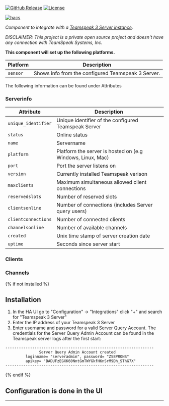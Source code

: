 [![GitHub Release][releases-shield]][releases]
[![License][license-shield]](LICENSE)

[![hacs][hacsbadge]][hacs]

_Component to integrate with a [Teamspeak 3 Server instance][teamspeak3_server]._

_DISCLAIMER: This project is a private open source project and doesn't have any connection with TeamSpeak Systems, Inc._

**This component will set up the following platforms.**

Platform | Description
-- | --
`sensor` | Shows info from the configured Teamspeak 3 Server.


The following information can be found under Attributes
### Serverinfo
Attribute | Description
-- | --
`unique_identifier` | Unique identifier of the configured Teamspeak Server
`status` | Online status
`name` | Servername
`platform` | Platform the server is hosted on (e.g Windows, Linux, Mac)
`port` | Port the server listens on
`version` | Currently installed Teamspeak verison
`maxclients` | Maximum simultaneous allowed client connections
`reservedslots` | Number of reserved slots
`clientsonline` | Number of connections (includes Server query users)
`clientconnections` | Number of connected clients
`channelsonline` | Number of available channels
`created` | Unix time stamp of server creation date
`uptime` | Seconds since server start

### Clients
### Channels

{% if not installed %}
## Installation

1. In the HA UI go to "Configuration" -> "Integrations" click "+" and search for "Teamspeak 3 Server"
2. Enter the IP address of your Teamspeak 3 Server
3. Enter username and password for a valid Server Query Account. The credentials for the Server Query Admin Account can be found in the Teamspeak server logs after the first start:
```
------------------------------------------------------------------
               Server Query Admin Account created
         loginname= "serveradmin", password= "ZS8PRONS"
         apikey= "BADUFzEGXK60NntGmTWYGkfH6nSrM9Dh_SThG7X"
------------------------------------------------------------------
```

{% endif %}


## Configuration is done in the UI

<!---->

***

[teamspeak3_server]: https://www.teamspeak.com/en/
[hacs]: https://github.com/custom-components/hacs
[hacsbadge]: https://img.shields.io/badge/HACS-Custom-orange.svg?style=for-the-badge
[license-shield]: https://img.shields.io/github/license/Larsiiii/teamspeak-homeassistant-integration.svg?style=for-the-badge
[releases-shield]: https://img.shields.io/github/release/Larsiiii/teamspeak-homeassistant-integration.svg?style=for-the-badge
[releases]: https://github.com/Larsiiii/teamspeak-homeassistant-integration/releases

